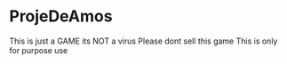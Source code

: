 # ProjeDeAmos
This is just a GAME its NOT a virus
Please dont sell this game
This is only for purpose use
